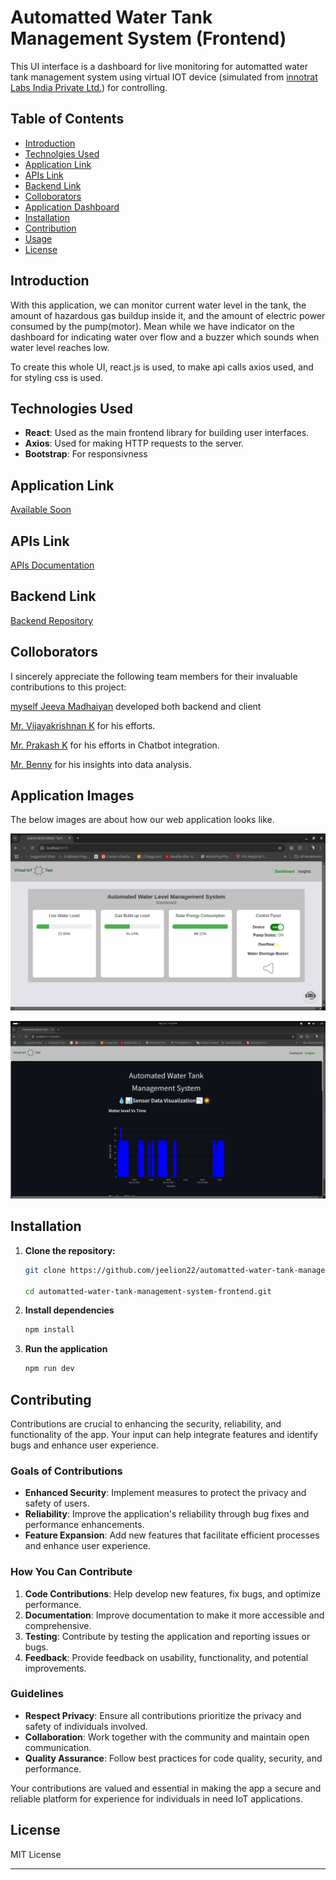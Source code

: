 # Automatted Water Tank Management System (Frontend)

This UI interface is a dashboard for live monitoring for automatted water tank management system using virtual IOT device (simulated from [innotrat Labs India Private Ltd.](https://innotrat.com/)) for controlling.

## Table of Contents

- [Introduction](#introduction)
- [Technolgies Used](#technologies-used)
- [Application Link](#application-link)
- [APIs Link](#apis-link)
- [Backend Link](#backend-link)
- [Colloborators](#colloborators)
- [Application Dashboard](#application-images)
- [Installation](#installation)
- [Contribution](#contributing)
- [Usage](#usage)
- [License](#license)

## Introduction

With this application, we can monitor current water level in the tank, the amount of hazardous gas buildup inside it, and the amount of electric power consumed by the pump(motor). Mean while we have indicator on the dashboard for indicating water over flow and a buzzer which sounds when water level reaches low.

To create this whole UI, react.js is used, to make api calls axios used, and for styling css is used.

## Technologies Used

- **React**: Used as the main frontend library for building user interfaces.
- **Axios**: Used for making HTTP requests to the server.
- **Bootstrap**: For responsivness

## Application Link

[Available Soon](#solution1.innotrat.in)

## APIs Link

[APIs Documentation](https://documenter.getpostman.com/view/21877600/2sAYBUCXA8)

## Backend Link

[Backend Repository](https://github.com/jeelion22/automatted-water-tank-management-system-backend)

## Colloborators

I sincerely appreciate the following team members for their invaluable contributions to this project:

[myself Jeeva Madhaiyan]() developed both backend and client

[Mr. Vijayakrishnan K](#github) for his efforts.

[Mr. Prakash K](https://github.com/praks8870/my_chatbot_hack) for his efforts in Chatbot integration.

[Mr. Benny](https://github.com/Benny-752/automatted-_water_tank_management_system) for his insights into data analysis.

## Application Images

The below images are about how our web application looks like.

![dashboard](/src/assets/dashboard.png)

![insights](/src/assets/insights.png)

## Installation

1. **Clone the repository:**

   ```bash
   git clone https://github.com/jeelion22/automatted-water-tank-management-system-frontend.git

   cd automatted-water-tank-management-system-frontend.git

   ```

2. **Install dependencies**

   ```bash
   npm install

   ```

3. **Run the application**
   ```bash
   npm run dev
   ```

## Contributing

Contributions are crucial to enhancing the security, reliability, and functionality of the app. Your input can help integrate features and identify bugs and enhance user experience.

### Goals of Contributions

- **Enhanced Security**: Implement measures to protect the privacy and safety of users.
- **Reliability**: Improve the application's reliability through bug fixes and performance enhancements.
- **Feature Expansion**: Add new features that facilitate efficient processes and enhance user experience.

### How You Can Contribute

1. **Code Contributions**: Help develop new features, fix bugs, and optimize performance.
2. **Documentation**: Improve documentation to make it more accessible and comprehensive.
3. **Testing**: Contribute by testing the application and reporting issues or bugs.
4. **Feedback**: Provide feedback on usability, functionality, and potential improvements.

### Guidelines

- **Respect Privacy**: Ensure all contributions prioritize the privacy and safety of individuals involved.
- **Collaboration**: Work together with the community and maintain open communication.
- **Quality Assurance**: Follow best practices for code quality, security, and performance.

Your contributions are valued and essential in making the app a secure and reliable platform for experience for individuals in need IoT applications.

## License

MIT License

---
